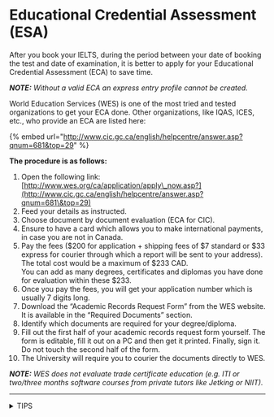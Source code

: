 # Educational Credential Assessment (ESA)

After you book your IELTS, during the period between your date of booking the test and date of examination, it is better to apply for your Educational Credential Assessment (ECA) to save time.

_**NOTE:** Without a valid ECA an express entry profile cannot be created._

World Education Services (WES) is one of the most tried and tested organizations to get your ECA done. Other organizations, like IQAS, ICES, etc., who provide an ECA are listed here:

{% embed url="http://www.cic.gc.ca/english/helpcentre/answer.asp?qnum=681&top=29" %}

**The procedure is as follows:**

1. Open the following link:\
   [http://www.wes.org/ca/application/apply\_now.asp?](http://www.cic.gc.ca/english/helpcentre/answer.asp?qnum=681\&top=29)
2. Feed your details as instructed.
3. Choose document by document evaluation (ECA for CIC).
4. Ensure to have a card which allows you to make international payments, in case you are not in Canada.
5. Pay the fees ($200 for application + shipping fees of $7 standard or $33 express for courier through which a report will be sent to your address). The total cost would be a maximum of $233 CAD.  \
   You can add as many degrees, certificates and diplomas you have done for evaluation within these $233.
6. Once you pay the fees, you will get your application number which is usually 7 digits long.
7. Download the “Academic Records Request Form” from the WES website. It is available in the “Required Documents” section. &#x20;
8. Identify which documents are required for your degree/diploma.
9. Fill out the first half of your academic records request form yourself. The form is editable, fill it out on a PC and then get it printed. Finally, sign it. Do not touch the second half of the form. &#x20;
10. The University will require you to courier the documents directly to WES.

_**NOTE:** WES does not evaluate trade certificate education (e.g. ITI or two/three months software courses from private tutors like Jetking or NIIT)._

***

<details>

<summary>TIPS</summary>

* You do not need to have your ECA results physically in hand to create your EE profile. Once evaluated, you can use the WES account to find out the result details and upload the relevant information to the IRCC website to complete your profile.
* Get your HST Fee back from WES!
  * For claiming a refund of HST (Harmonized Sales Tax) paid for WES Evaluation, perform the following steps:
    1. Login to your WES account and go to My Account Tab
    2. Click on Contact Us and fill out the form and in the Type of Query field, select Payment.
    3. In the detailed info box, give a brief overview and mention that you got the evaluation done but you are not from Canada.&#x20;
    4. You will get an instant auto generated mail after submitting followed by the confirmation of refund mail in 72 hours. And you can expect refund in 15 to 20 days.



</details>
